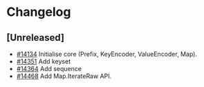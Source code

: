 <!--
Guiding Principles:

Changelogs are for humans, not machines.
There should be an entry for every single version.
The same types of changes should be grouped.
Versions and sections should be linkable.
The latest version comes first.
The release date of each version is displayed.
Mention whether you follow Semantic Versioning.

Usage:

Change log entries are to be added to the Unreleased section under the
appropriate stanza (see below). Each entry should ideally include a tag and
the Github issue reference in the following format:

* (<tag>) [#<issue-number>] Changelog message.

Types of changes (Stanzas):

"Features" for new features.
"Improvements" for changes in existing functionality.
"Deprecated" for soon-to-be removed features.
"Bug Fixes" for any bug fixes.
"API Breaking" for breaking exported APIs used by developers building on SDK.
Ref: https://keepachangelog.com/en/1.0.0/
-->

# Changelog

## [Unreleased]

* [#14134](https://github.com/adminoid/cosmos-sdk/pull/14134) Initialise core (Prefix, KeyEncoder, ValueEncoder, Map).
* [#14351](https://github.com/adminoid/cosmos-sdk/pull/14351) Add keyset
* [#14364](https://github.com/adminoid/cosmos-sdk/pull/14364) Add sequence
* [#14468](https://github.com/adminoid/cosmos-sdk/pull/14468) Add Map.IterateRaw API.